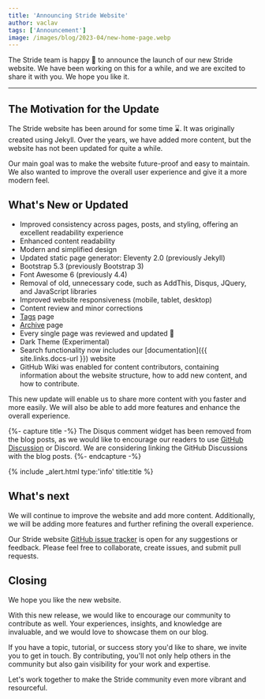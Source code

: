 ```yaml
---
title: 'Announcing Stride Website'
author: vaclav
tags: ['Announcement']
image: /images/blog/2023-04/new-home-page.webp
---
```


The Stride team is happy 🙌 to announce the launch of our new Stride website. We have been working on this for a while, and we are excited to share it with you. We hope you like it.

---

## The Motivation for the Update

The Stride website has been around for some time ⌛. It was originally created using Jekyll. Over the years, we have added more content, but the website has not been updated for quite a while.

Our main goal was to make the website future-proof and easy to maintain. We also wanted to improve the overall user experience and give it a more modern feel.

## What's New or Updated

- Improved consistency across pages, posts, and styling, offering an excellent readability experience
- Enhanced content readability
- Modern and simplified design
- Updated static page generator: Eleventy 2.0 (previously Jekyll)
- Bootstrap 5.3 (previously Bootstrap 3)
- Font Awesome 6 (previously 4.4)
- Removal of old, unnecessary code, such as AddThis, Disqus, JQuery, and JavaScript libraries
- Improved website responsiveness (mobile, tablet, desktop)
- Content review and minor corrections
- [Tags](/tags/) page
- [Archive](/archive/) page
- Every single page was reviewed and updated 🤯
- Dark Theme (Experimental)
- Search functionality now includes our [documentation]({{ site.links.docs-url }}) website
- GitHub Wiki was enabled for content contributors, containing information about the website structure, how to add new content, and how to contribute.

This new update will enable us to share more content with you faster and more easily. We will also be able to add more features and enhance the overall experience.

{%- capture title -%}
The Disqus comment widget has been removed from the blog posts, as we would like to encourage our readers to use <a class="link-info" href="{{ site.links.github-discussions-url }}" target="_blank" rel="noopener">GitHub Discussion</a> or Discord. We are considering linking the GitHub Discussions with the blog posts.
{%- endcapture -%}

{% include _alert.html type:'info' title:title %}

## What's next

We will continue to improve the website and add more content. Additionally, we will be adding more features and further refining the overall experience.

Our Stride website [GitHub issue tracker](https://github.com/stride3d/stride-website/issues) is open for any suggestions or feedback. Please feel free to collaborate, create issues, and submit pull requests.

## Closing

We hope you like the new website.

With this new release, we would like to encourage our community to contribute as well. Your experiences, insights, and knowledge are invaluable, and we would love to showcase them on our blog.

If you have a topic, tutorial, or success story you'd like to share, we invite you to get in touch. By contributing, you'll not only help others in the community but also gain visibility for your work and expertise.

Let's work together to make the Stride community even more vibrant and resourceful.